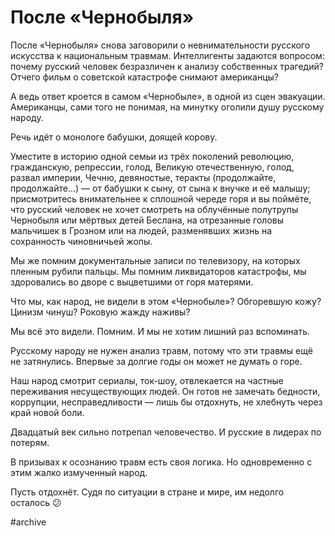 
# После «Чернобыля»

После «Чернобыля» снова заговорили о невнимательности русского искусства к национальным травмам. Интеллигенты задаются вопросом: почему русский человек безразличен к анализу собственных трагедий? Отчего фильм о советской катастрофе снимают американцы?

А ведь ответ кроется в самом «Чернобыле», в одной из сцен эвакуации. Американцы, сами того не понимая, на минутку оголили душу русскому народу.

Речь идёт о монологе бабушки, доящей корову.

Уместите в историю одной семьи из трёх поколений революцию, гражданскую, репрессии, голод, Великую отечественную, голод, развал империи, Чечню, девяностые, теракты (продолжайте, продолжайте...) — от бабушки к сыну, от сына к внучке и её малышу; присмотритесь внимательнее к сплошной череде горя и вы поймёте, что русский человек не хочет смотреть на облучённые полутрупы Чернобыля или мёртвых детей Беслана, на отрезанные головы мальчишек в Грозном или на людей, разменявших жизнь на сохранность чиновничьей жопы.

Мы же помним документальные записи по телевизору, на которых пленным рубили пальцы. Мы помним ликвидаторов катастрофы, мы здоровались во дворе с выцветшими от горя матерями.

Что мы, как народ, не видели в этом «Чернобыле»? Обгоревшую кожу? Цинизм чинуш? Роковую жажду наживы?

Мы всё это видели. Помним. И мы не хотим лишний раз вспоминать.

Русскому народу не нужен анализ травм, потому что эти травмы ещё не затянулись. Впервые за долгие годы он может не думать о горе.

Наш народ смотрит сериалы, ток-шоу, отвлекается на частные переживания несуществующих людей. Он готов не замечать бедности, коррупции, несправедливости — лишь бы отдохнуть, не хлебнуть через край новой боли.

Двадцатый век сильно потрепал человечество. И русские в лидерах по потерям.

В призывах к осознанию травм есть своя логика. Но одновременно с этим жалко измученный народ.

Пусть отдохнёт. Судя по ситуации в стране и мире, им недолго осталось 😕

#archive
